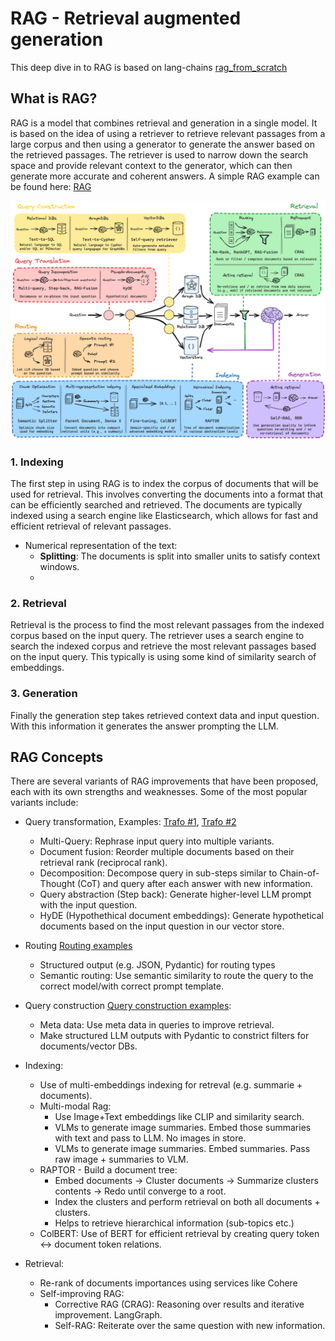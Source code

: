 # RAG - Retrieval augmented generation #
This deep dive in to RAG is based on lang-chains [rag_from_scratch](https://github.com/langchain-ai/rag-from-scratch)

## What is RAG? ##
RAG is a model that combines retrieval and generation in a single model. It is based on the idea of using a retriever to retrieve relevant passages from a large corpus and then using a generator to generate the answer based on the retrieved passages. The retriever is used to narrow down the search space and provide relevant context to the generator, which can then generate more accurate and coherent answers.
A simple RAG example can be found here: [RAG](src/rag_01.ipynb) 

![RAG](/docs/rag_overview.png)


### 1. Indexing ###
The first step in using RAG is to index the corpus of documents that will be used for retrieval. This involves converting the documents into a format that can be efficiently searched and retrieved. The documents are typically indexed using a search engine like Elasticsearch, which allows for fast and efficient retrieval of relevant passages.

- Numerical representation of the text:
  - **Splitting**: The documents is split into smaller units to satisfy context windows.
  - 

### 2. Retrieval ###
Retrieval is the process to find the most relevant passages from the indexed corpus based on the input query. The retriever uses a search engine to search the indexed corpus and retrieve the most relevant passages based on the input query. This typically is using some kind of similarity search of embeddings.


### 3. Generation ###
Finally the generation step takes retrieved context data and input question. With this information it generates the answer prompting the LLM. 


## RAG Concepts ##
There are several variants of RAG improvements that have been proposed, each with its own strengths and weaknesses. Some of the most popular variants include:
- Query transformation, Examples: [Trafo #1](src/rag_01.ipynb), [Trafo #2](src/rag_02.ipynb) 
  - Multi-Query: Rephrase input query into multiple variants.
  - Document fusion: Reorder multiple documents based on their retrieval rank (reciprocal rank).
  - Decomposition: Decompose query in sub-steps similar to Chain-of-Thought (CoT) and query after each answer with new information.
  - Query abstraction (Step back): Generate higher-level LLM prompt with the input question.
  - HyDE (Hypothethical document embeddings): Generate hypothetical documents based on the input question in our vector store.

- Routing [Routing examples](src/rag_02.ipynb)
  - Structured output (e.g. JSON, Pydantic) for routing types
  - Semantic routing: Use semantic similarity to route the query to the correct model/with correct prompt template.
  
- Query construction [Query construction examples](src/rag_03.ipynb):
  - Meta data: Use meta data in queries to improve retrieval.
  - Make structured LLM outputs with Pydantic to constrict filters for documents/vector DBs.

- Indexing:
  - Use of multi-embeddings indexing for retreval (e.g. summarie + documents).
  - Multi-modal Rag:
    - Use Image+Text embeddings like CLIP and similarity search.
    - VLMs to generate image summaries. Embed those summaries with text and pass to LLM. No images in store.
    - VLMs to generate image summaries. Embed summaries. Pass raw image + summaries to VLM.
  - RAPTOR - Build a document tree:
    - Embed documents -> Cluster documents -> Summarize clusters contents -> Redo until converge to a root.
    - Index the clusters and perform retrieval on both all documents + clusters.
    - Helps to retrieve hierarchical information (sub-topics etc.)
  - ColBERT: Use of BERT for efficient retrieval by creating query token <-> document token relations.

- Retrieval:
  - Re-rank of documents importances using services like Cohere
  - Self-improving RAG:
    - Corrective RAG (CRAG): Reasoning over results and iterative improvement. LangGraph.
    - Self-RAG: Reiterate over the same question with new information.




